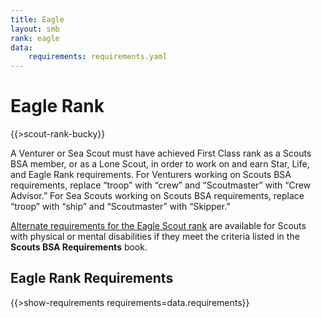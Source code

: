 ```yaml
---
title: Eagle
layout: smb
rank: eagle
data:
    requirements: requirements.yaml
---
```


# Eagle Rank

<div class="D(f) Fxd(c)--s">
<div class="Ta(c) Pt(1em)--s">

{{>scout-rank-bucky}}

</div>
<div>

A Venturer or Sea Scout must have achieved First Class rank as a Scouts BSA member, or as a Lone Scout, in order to work on and earn Star, Life, and Eagle Rank requirements. For Venturers working on Scouts BSA requirements, replace “troop” with “crew” and “Scoutmaster” with “Crew Advisor.” For Sea Scouts working on Scouts BSA requirements, replace “troop” with “ship” and “Scoutmaster” with “Skipper.”

[Alternate requirements for the Eagle Scout rank](Eagle-Alternative-Requirements/) are available for Scouts with physical or mental disabilities if they meet the criteria listed in the **Scouts BSA Requirements** book.

</div></div>

## Eagle Rank Requirements

{{>show-requirements requirements=data.requirements}}
